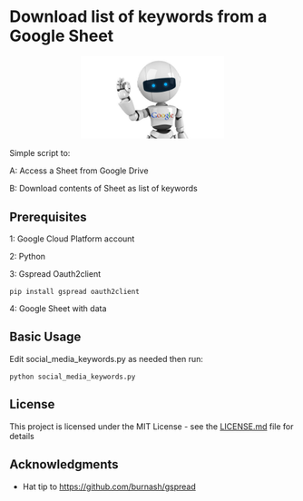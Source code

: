 # Download list of keywords from a Google Sheet

<p align="center">
  <img width=50% src="images/google-robot.jpg">
</p>

Simple script to:

A: Access a Sheet from Google Drive

B: Download contents of Sheet as list of keywords

## Prerequisites

1: Google Cloud Platform account

2: Python

3: Gspread Oauth2client

```
pip install gspread oauth2client
```

4: Google Sheet with data

## Basic Usage

Edit social_media_keywords.py as needed then run:

```
python social_media_keywords.py
```

## License

This project is licensed under the MIT License - see the [LICENSE.md](https://github.com/eduardogdc/SheetsKeywords/blob/master/LICENSE) file for details

## Acknowledgments

* Hat tip to https://github.com/burnash/gspread
